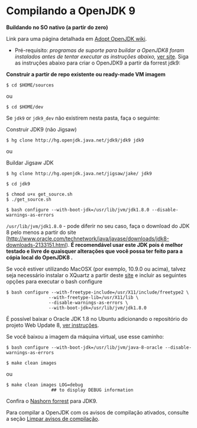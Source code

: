 # Compilando a OpenJDK 9

**Buildando no SO nativo (a partir do zero)**

Link para uma página detalhada em [Adopt OpenJDK wiki](https://java.net/projects/adoptopenjdk/pages/Build).

* Pré-requisito: *programas de suporte para buildar a OpenJDK8 foram instalados antes de tentar executar as instruções abaixo,* [ver site](https://java.net/projects/adoptopenjdk/pages/AdoptOpenJDKBuild). Siga as instruções abaixo para criar o OpenJDK9 a partir da forrest jdk9:

**Construir a partir de repo existente ou ready-made VM imagem**

```
$ cd $HOME/sources
```
ou
```
$ cd $HOME/dev
```

Se ```jdk9``` or ```jdk9_dev```  não existirem nesta pasta, faça o seguinte:

Construir JDK9 (não Jigsaw)
```
$ hg clone http://hg.openjdk.java.net/jdk9/jdk9 jdk9
```

ou

Buildar Jigsaw JDK

```
$ hg clone http://hg.openjdk.java.net/jigsaw/jake/ jdk9

$ cd jdk9

$ chmod u+x get_source.sh 
$ ./get_source.sh 
```

```
$ bash configure --with-boot-jdk=/usr/lib/jvm/jdk1.8.0 --disable-warnings-as-errors
```

`/usr/lib/jvm/jdk1.8.0` - pode diferir no seu caso, faça o download do JDK 8 pelo menos a partir do site [http://www.oracle.com/technetwork/java/javase/downloads/jdk8-downloads-2133151.html). **É recomendável usar este JDK pois é melhor testado e livre de quaisquer alterações que você possa ter feito para a cópia local do OpenJDK8 .**

Se você estiver utilizando MacOSX (por exemplo, 10.9.0 ou acima), talvez seja necessário instalar o XQuartz a partir deste [site](http://xquartz.macosforge.org/landing/) e incluir as seguintes opções para executar o bash configure

```
$ bash configure --with-freetype-include=/usr/X11/include/freetype2 \
                --with-freetype-lib=/usr/X11/lib \
                --disable-warnings-as-errors \             
                --with-boot-jdk=/usr/lib/jvm/jdk1.8.0
```

É possível baixar o Oracle JDK 1.8 no Ubuntu adicionando o repositório do projeto Web Update 8, [ver instruções](http://tecadmin.net/install-oracle-java-8-jdk-8-ubuntu-via-ppa/).

Se você baixou a imagem da máquina virtual, use esse caminho:

```
$ bash configure --with-boot-jdk=/usr/lib/jvm/java-8-oracle --disable-warnings-as-errors
```

```
$ make clean images 
```

ou

```
$ make clean images LOG=debug     
                 ## to display DEBUG information 
```

Confira o [Nashorn forrest](http://hg.openjdk.java.net/jdk9/jdk9/nashorn) para JDK9.

Para compilar a OpenJDK com os avisos de compilação ativados, consulte a seção [Limpar avisos de compilação](../intermediate-steps/cleaning_up_build_warnings.md).
